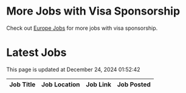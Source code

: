 # More Jobs with Visa Sponsorship

Check out [Europe Jobs](https://github.com/sureshparimi/europejobs#latest-jobs) for more jobs with visa sponsorship.

# Latest Jobs

This page is updated at December 24, 2024 01:52:42

| Job Title | Job Location | Job Link | Job Posted |
| --- | --- | --- | --- |
